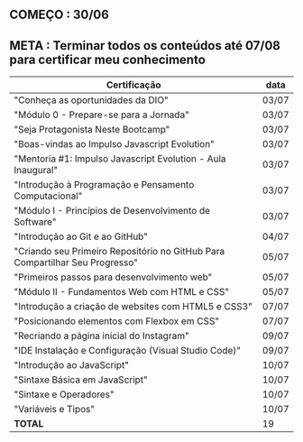 ## COMEÇO : 30/06 
## META : Terminar todos os conteúdos até 07/08 para certificar meu conhecimento

|                            Certificação                                     |  data  |
|-----------------------------------------------------------------------------|--------|
| "Conheça as oportunidades da DIO"                                           | 03/07  |
| "Módulo 0 - Prepare-se para a Jornada"                                      | 03/07  |
| "Seja Protagonista Neste Bootcamp"                                          | 03/07  |
| "Boas-vindas ao Impulso Javascript Evolution"                               | 03/07  |
| "Mentoria #1: Impulso Javascript Evolution - Aula Inaugural"                | 03/07  |
| "Introdução à Programação e Pensamento Computacional"                       | 03/07  |
| "Módulo I - Princípios de Desenvolvimento de Software"                      | 03/07  |
| "Introdução ao Git e ao GitHub"                                             | 04/07  | 
| "Criando seu Primeiro Repositório no GitHub Para Compartilhar Seu Progresso"| 05/07  |
| "Primeiros passos para desenvolvimento web"                                 | 05/07  |
| "Módulo II - Fundamentos Web com HTML e CSS"                                | 05/07  |
| "Introdução a criação de websites com HTML5 e CSS3"                         | 07/07  |
| "Posicionando elementos com Flexbox em CSS"                                 | 07/07  |
| "Recriando a página inicial do Instagram"                                   | 09/07  |
| "IDE Instalação e Configuração (Visual Studio Code)"                        | 09/07  |
| "Introdução ao JavaScript"                                                  | 10/07  |
| "Sintaxe Básica em JavaScript"                                              | 10/07  |
| "Sintaxe e Operadores"                                                      | 10/07  |
| "Variáveis e Tipos"                                                         | 10/07  |
|                               **TOTAL**                                     |  19    |
